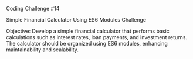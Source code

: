 Coding Challenge #14

Simple Financial Calculator Using ES6 Modules Challenge

Objective: Develop a simple financial calculator that performs basic calculations such as interest rates, loan payments, and investment returns. The calculator should be organized using ES6 modules, enhancing maintainability and scalability.